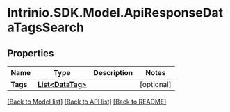 # Intrinio.SDK.Model.ApiResponseDataTagsSearch
## Properties

Name | Type | Description | Notes
------------ | ------------- | ------------- | -------------
**Tags** | [**List&lt;DataTag&gt;**](DataTag.md) |  | [optional] 

[[Back to Model list]](../README.md#documentation-for-models) [[Back to API list]](../README.md#documentation-for-api-endpoints) [[Back to README]](../README.md)


